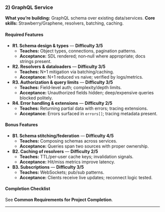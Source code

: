 ### 2) GraphQL Service
**What you’re building:** GraphQL schema over existing data/services.
**Core skills:** Strawberry/Graphene, resolvers, batching, caching.

#### Required Features
- **R1. Schema design & types** — **Difficulty 3/5**
  - **Teaches:** Object types, connections, pagination patterns.
  - **Acceptance:** SDL rendered; non‑null where appropriate; docs strings present.
- **R2. Resolvers & dataloaders** — **Difficulty 3/5**
  - **Teaches:** N+1 mitigation via batching/caching.
  - **Acceptance:** N+1 reduced vs naive; verified by logs/metrics.
- **R3. Authorization & query limits** — **Difficulty 3/5**
  - **Teaches:** Field‑level auth; complexity/depth limits.
  - **Acceptance:** Unauthorized fields hidden; deep/expensive queries blocked politely.
- **R4. Error handling & extensions** — **Difficulty 2/5**
  - **Teaches:** Returning partial data with errors; tracing extensions.
  - **Acceptance:** Errors surfaced in `errors[]`; tracing metadata present.

#### Bonus Features
- **B1. Schema stitching/federation** — **Difficulty 4/5**
  - **Teaches:** Composing schemas across services.
  - **Acceptance:** Queries span two sources with proper ownership.
- **B2. Caching of resolvers** — **Difficulty 2/5**
  - **Teaches:** TTL/per‑user cache keys; invalidation signals.
  - **Acceptance:** Hit/miss metrics improve latency.
- **B3. Subscriptions** — **Difficulty 3/5**
  - **Teaches:** WebSockets; pub/sub patterns.
  - **Acceptance:** Clients receive live updates; reconnect logic tested.

#### Completion Checklist
See **Common Requirements for Project Completion**.

---

